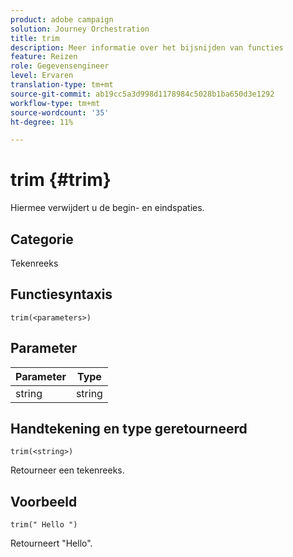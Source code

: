 ```yaml
---
product: adobe campaign
solution: Journey Orchestration
title: trim
description: Meer informatie over het bijsnijden van functies
feature: Reizen
role: Gegevensengineer
level: Ervaren
translation-type: tm+mt
source-git-commit: ab19cc5a3d998d1178984c5028b1ba650d3e1292
workflow-type: tm+mt
source-wordcount: '35'
ht-degree: 11%

---
```



# trim {#trim}

Hiermee verwijdert u de begin- en eindspaties.

## Categorie

Tekenreeks

## Functiesyntaxis

`trim(<parameters>)`

## Parameter

| Parameter | Type |
|-----------|------------------|
| string | string |

## Handtekening en type geretourneerd

`trim(<string>)`

Retourneer een tekenreeks.

## Voorbeeld

`trim(" Hello ")`

Retourneert &quot;Hello&quot;.
